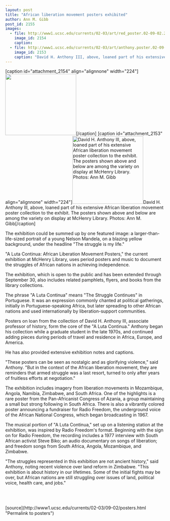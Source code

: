 ```yaml
---
layout: post
title: "African liberation movement posters exhibited"
author: Ann M. Gibb
post_id: 2155
images:
  - file: http://www1.ucsc.edu/currents/02-03/art/red_poster.02-09-02.224.180.jpg
    image_id: 2154
    caption: 
  - file: http://www1.ucsc.edu/currents/02-03/art/anthony.poster.02-09-02.224.jpg
    image_id: 2153
    caption: "David H. Anthony III, above, loaned part of his extensive African liberation movement poster collection to the exhibit. The posters shown above and below are among the variety on display at McHenry Library. Photos: Ann M. Gibb"
---
```


[caption id="attachment_2154" align="alignnone" width="224"]<a href="http://localhost/mysite/wp-content/uploads/2002/09/red_poster.02-09-02.224.180.jpg"><img class="size-full wp-image-2154" src="http://localhost/mysite/wp-content/uploads/2002/09/red_poster.02-09-02.224.180.jpg" alt="" width="224" height="194" /></a>[/caption]
[caption id="attachment_2153" align="alignnone" width="224"]<a href="http://localhost/mysite/wp-content/uploads/2002/09/anthony.poster.02-09-02.224.jpg"><img class="size-full wp-image-2153" src="http://localhost/mysite/wp-content/uploads/2002/09/anthony.poster.02-09-02.224.jpg" alt="David H. Anthony III, above, loaned part of his extensive African liberation movement poster collection to the exhibit. The posters shown above and below are among the variety on display at McHenry Library. Photos: Ann M. Gibb" width="224" height="214" /></a>David H. Anthony III, above, loaned part of his extensive African liberation movement poster collection to the exhibit. The posters shown above and below are among the variety on display at McHenry Library. Photos: Ann M. Gibb[/caption]
<p>
  The exhibition could be summed up by one featured image: a larger-than-life-sized portrait of a young Nelson Mandela, on a blazing yellow background, under the headline "The struggle is my life."
</p>
<p>
  "A Luta Continua: African Liberation Movement Posters," the current exhibition at McHenry Library, uses period posters and music to document the struggles of African nations in achieving independence.
</p>
<p>
  The exhibition, which is open to the public and has been extended through September 30, also includes related pamphlets, flyers, and books from the library collections.<br>
</p>
<p>
  The phrase "A Luta Continua" means "The Struggle Continues" in Portuguese. It was an expression commonly chanted at political gatherings, initially in Portuguese-speaking Africa, but later spreading to other African nations and used internationally by liberation-support communities.<br>
</p>
<p>
  Posters on loan from the collection of David H. Anthony III, associate professor of history, form the core of the "A Luta Continua." Anthony began his collection while a graduate student in the late 1970s, and continued adding pieces during periods of travel and residence in Africa, Europe, and America.
</p>
<p>
  He has also provided extensive exhibition notes and captions.<br>
</p>
<p>
  "These posters can be seen as nostalgic and as glorifying violence," said Anthony. "But in the context of the African liberation movement, they are reminders that armed struggle was a last resort, turned to only after years of fruitless efforts at negotiation."<br>
</p>
<p>
  The exhibition includes imagery from liberation movements in Mozambique, Angola, Namibia, Zimbabwe, and South Africa. One of the highlights is a rare poster from the Pan-Africanist Congress of Azania, a group maintaining a small but strong following in South Africa. There is also a vibrantly colored poster announcing a fundraiser for Radio Freedom, the underground voice of the African National Congress, which began broadcasting in 1967.<br>
</p>
<p>
  The musical portion of "A Luta Continua," set up on a listening station at the exhibition, was inspired by Radio Freedom's format. Beginning with the sign on for Radio Freedom, the recording includes a 1977 interview with South African activist Steve Biko; an audio documentary on songs of liberation; and freedom songs from South Africa, Angola, Mozambique, and Zimbabwe.<br>
</p>
<p>
  "The struggles represented in this exhibition are not ancient history," said Anthony, noting recent violence over land reform in Zimbabwe. "This exhibition is about history in our lifetimes. Some of the initial fights may be over, but African nations are still struggling over issues of land, political voice, health care, and jobs."
</p>
<p>
  <br>
  <br>

</p>
<p>

</p>
[source](http://www1.ucsc.edu/currents/02-03/09-02/posters.html "Permalink to posters")
